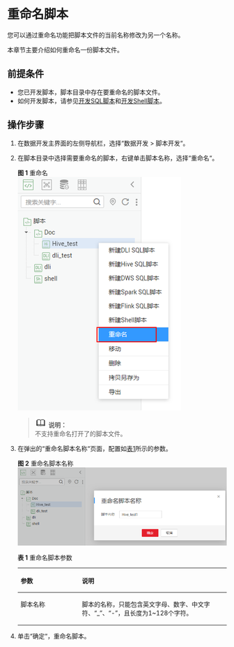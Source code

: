 # 重命名脚本<a name="dayu_01_0426"></a>

您可以通过重命名功能把脚本文件的当前名称修改为另一个名称。

本章节主要介绍如何重命名一份脚本文件。

## 前提条件<a name="zh-cn_topic_0171677201_section5980444155515"></a>

-   您已开发脚本，脚本目录中存在要重命名的脚本文件。
-   如何开发脚本，请参见[开发SQL脚本](开发SQL脚本.md)和[开发Shell脚本](开发Shell脚本.md)。

## 操作步骤<a name="zh-cn_topic_0171677201_section114181412618"></a>

1.  在数据开发主界面的左侧导航栏，选择“数据开发  \>  脚本开发“。
2.  在脚本目录中选择需要重命名的脚本，右键单击脚本名称，选择“重命名“。

    **图 1**  重命名<a name="zh-cn_topic_0171677201_fig0248613174113"></a>  
    ![](figures/重命名.png "重命名")

    >![](public_sys-resources/icon-note.gif) **说明：**   
    >不支持重命名打开了的脚本文件。  

3.  在弹出的“重命名脚本名称“页面，配置如[表1](#zh-cn_topic_0171677201_table133101211151017)所示的参数。

    **图 2**  重命名脚本名称<a name="zh-cn_topic_0171677201_fig1911611234420"></a>  
    ![](figures/重命名脚本名称.png "重命名脚本名称")

    **表 1**  重命名脚本参数

    <a name="zh-cn_topic_0171677201_table133101211151017"></a>
    <table><thead align="left"><tr id="zh-cn_topic_0171677201_row5310151181012"><th class="cellrowborder" valign="top" width="29.310000000000002%" id="mcps1.2.3.1.1"><p id="zh-cn_topic_0171677201_p2047417483107"><a name="zh-cn_topic_0171677201_p2047417483107"></a><a name="zh-cn_topic_0171677201_p2047417483107"></a>参数</p>
    </th>
    <th class="cellrowborder" valign="top" width="70.69%" id="mcps1.2.3.1.2"><p id="zh-cn_topic_0171677201_p64741348111018"><a name="zh-cn_topic_0171677201_p64741348111018"></a><a name="zh-cn_topic_0171677201_p64741348111018"></a>说明</p>
    </th>
    </tr>
    </thead>
    <tbody><tr id="zh-cn_topic_0171677201_row1431031141019"><td class="cellrowborder" valign="top" width="29.310000000000002%" headers="mcps1.2.3.1.1 "><p id="zh-cn_topic_0171677201_p18474148171010"><a name="zh-cn_topic_0171677201_p18474148171010"></a><a name="zh-cn_topic_0171677201_p18474148171010"></a>脚本名称</p>
    </td>
    <td class="cellrowborder" valign="top" width="70.69%" headers="mcps1.2.3.1.2 "><p id="zh-cn_topic_0171677201_p14475124861013"><a name="zh-cn_topic_0171677201_p14475124861013"></a><a name="zh-cn_topic_0171677201_p14475124861013"></a>脚本的名称，只能包含英文字母、数字、中文字符、<span class="parmvalue" id="zh-cn_topic_0104967365_parmvalue145549230262"><a name="zh-cn_topic_0104967365_parmvalue145549230262"></a><a name="zh-cn_topic_0104967365_parmvalue145549230262"></a>“_”</span>、<span class="parmvalue" id="zh-cn_topic_0104967365_parmvalue1554102352619"><a name="zh-cn_topic_0104967365_parmvalue1554102352619"></a><a name="zh-cn_topic_0104967365_parmvalue1554102352619"></a>“-”</span>，且长度为1~128个字符。</p>
    </td>
    </tr>
    </tbody>
    </table>

4.  单击“确定“，重命名脚本。

